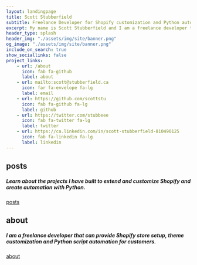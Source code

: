 ```yaml
---
layout: landingpage
title: Scott Stubberfield 
subtitle: Freelance Developer for Shopify customization and Python automation.
excerpt: My name is Scott Stubberfield and I am a freelance developer that can provide Shopify store setup, theme customization and Python script automation for customers.
header_type: splash
header_img: "./assets/img/site/banner.png"
og_image: "./assets/img/site/banner.png"
include_on_search: true
show_sociallinks: false
project_links:
    - url: /about
      icon: fab fa-github
      label: about
    - url: mailto:scott@stubberfield.ca
      icon: far fa-envelope fa-lg
      label: email
    - url: https://github.com/scottstu
      icon: fab fa-github fa-lg
      label: github
    - url: https://twitter.com/stubbeee
      icon: fab fa-twitter fa-lg
      label: twitter
    - url: https://ca.linkedin.com/in/scott-stubberfield-810490125
      icon: fab fa-linkedin fa-lg
      label: linkedin
---
```


<!--
<div class="text-center my-4">
  <a class="btn btn-primary btn-lg my-3 text-white" href="./docs" role="button">Read the docs</a>
</div>
-->

<div class="text-center my-4 py-5 px-3 bg-primary rounded-lg chulapa-overlay-img"  style="
background-image: url(https://dieghernan.github.io/chulapa/assets/img/iconbanner/github.svg)">
  <p><i class="fas fa-code fa-3x"></i></p>
  <h2 class="font-weight-light py-3">posts</h2>
  <h5 class="font-weight-light py-2">Learn about the projects I have built to extend and customize Shopify and create automation with Python.</h5>
  <a class="btn btn-outline-secondary btn-sm my-3 text-white" href="/posts" role="button">posts</a>
</div>
<div class="text-center my-4 py-5 px-3 bg-primary  rounded-lg chulapa-overlay-img" style="background-repeat: repeat;
background-size: auto;
background-image: url(https://dieghernan.github.io/chulapa/assets/img/iconbanner/banner.svg)">
  <p><i class="fas fa-rocket fa-3x"></i></p>
  <h2 class="font-weight-light  py-3">about</h2>
  <h5 class="font-weight-light py-2">I am a freelance developer that can provide Shopify store setup, theme customization and Python script automation for customers.</h5>
  <a class="btn btn-outline-secondary btn-sm my-3 text-white" href="/about" role="button">about</a>
</div>

<!---
<div class="text-center my-4 py-5 px-3 bg-primary rounded-lg chulapa-overlay-img"  style="
background-image: url(https://dieghernan.github.io/chulapa/assets/img/iconbanner/palette.svg)">
  <p><i class="fas fa-cogs fa-3x"></i></p>
  <h2 class="font-weight-light py-3">One theme, a thousand looks</h2>
  <h5 class="font-weight-light py-2">Bootstrap 4 inside! Use Bootstrap theming, any of our 14+ skins or the Chulapa autothemer</h5>
</div>
<div class="text-center my-4 py-5 px-3 bg-primary  rounded-lg chulapa-overlay-img"  style="background-image:  url(https://dieghernan.github.io/chulapa/assets/img/iconbanner/th.svg)">
  <p><i class="fas fa-puzzle-piece fa-3x"></i></p>
  <h2 class="font-weight-light py-3">Layouts for everything</h2>
  <h5 class="font-weight-light py-2">Blogs, portfolios, projects, archives, image galleries... Use our collection of built-in layouts with lots of additional components</h5>
</div>

Click [**Use this template**](https://github.com/dieghernan/chulapa-101/generate) button above for cloning this repo and get started with [Chulapa Jekyll theme](https://github.com/dieghernan/chulapa).

Contains basic configuration to get you a site with:

- Sample posts and [paginated blog index](./blog/).
- Sample collection with Markdown and kramdown cheatsheets and [collection index](./cheatsheets).
- Archive pages for posts grouped by year, category, and tag.
- Demo page with the different Bootstrap components and how they look with the actual skin settings.
- Sample 404 page.
- Site search with Lunr.
- Sample `_config` with minimal configuration. `primary` color is set to <span class="text-primary">LightSkyBlue</span> and `autothemer` is enabled. [Learn how to customize your site](https://dieghernan.github.io/chulapa/docs/03-theming).
- Sample `algolia-search.yml` for using Algolia+GitHub Actions.
- Sample files for extending the theme with your own scripts and css.

On addition, `jekyll-sitemap` generates your sitemap on [./sitemap.xml](./sitemap.xml), and Chulapa generates an Atom feed on [./atom.xml](./atom.xml) and a RSS 2.0 feed on [./rss.xml](./rss.xml).

[Configure as necessary](https://dieghernan.github.io/chulapa/docs/02-config) and replace sample content with your own.
--->